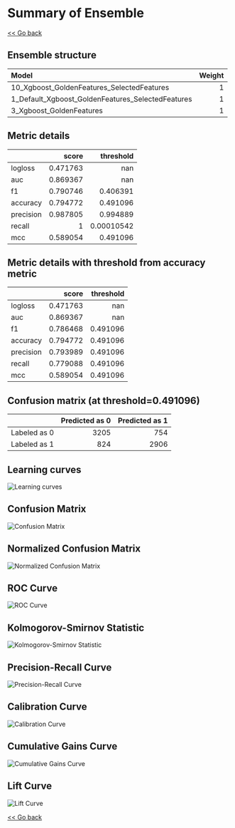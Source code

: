 # Summary of Ensemble

[<< Go back](../README.md)


## Ensemble structure
| Model                                             |   Weight |
|:--------------------------------------------------|---------:|
| 10_Xgboost_GoldenFeatures_SelectedFeatures        |        1 |
| 1_Default_Xgboost_GoldenFeatures_SelectedFeatures |        1 |
| 3_Xgboost_GoldenFeatures                          |        1 |

## Metric details
|           |    score |    threshold |
|:----------|---------:|-------------:|
| logloss   | 0.471763 | nan          |
| auc       | 0.869367 | nan          |
| f1        | 0.790746 |   0.406391   |
| accuracy  | 0.794772 |   0.491096   |
| precision | 0.987805 |   0.994889   |
| recall    | 1        |   0.00010542 |
| mcc       | 0.589054 |   0.491096   |


## Metric details with threshold from accuracy metric
|           |    score |   threshold |
|:----------|---------:|------------:|
| logloss   | 0.471763 |  nan        |
| auc       | 0.869367 |  nan        |
| f1        | 0.786468 |    0.491096 |
| accuracy  | 0.794772 |    0.491096 |
| precision | 0.793989 |    0.491096 |
| recall    | 0.779088 |    0.491096 |
| mcc       | 0.589054 |    0.491096 |


## Confusion matrix (at threshold=0.491096)
|              |   Predicted as 0 |   Predicted as 1 |
|:-------------|-----------------:|-----------------:|
| Labeled as 0 |             3205 |              754 |
| Labeled as 1 |              824 |             2906 |

## Learning curves
![Learning curves](learning_curves.png)
## Confusion Matrix

![Confusion Matrix](confusion_matrix.png)


## Normalized Confusion Matrix

![Normalized Confusion Matrix](confusion_matrix_normalized.png)


## ROC Curve

![ROC Curve](roc_curve.png)


## Kolmogorov-Smirnov Statistic

![Kolmogorov-Smirnov Statistic](ks_statistic.png)


## Precision-Recall Curve

![Precision-Recall Curve](precision_recall_curve.png)


## Calibration Curve

![Calibration Curve](calibration_curve_curve.png)


## Cumulative Gains Curve

![Cumulative Gains Curve](cumulative_gains_curve.png)


## Lift Curve

![Lift Curve](lift_curve.png)



[<< Go back](../README.md)
